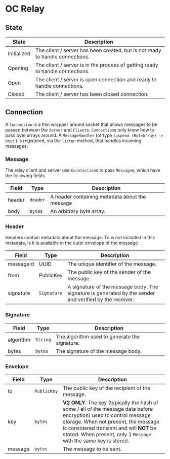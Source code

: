 # OC Relay

## State

| State       | Description                                                                   |
|-------------|-------------------------------------------------------------------------------|
| Initialized | The client / server has been created, but is not ready to handle connections. |
| Opening     | The client / server is in the process of getting ready to handle connections. |
| Open        | The client / server is open connection and ready to handle connections.       |
| Closed      | The client / server has been closed connection.                               |

## Connection

A ```Connection``` is a thin wrapper around socket that allows messages to be 
passed between the ```Server``` and ```Client```s. ```Connection```s only 
know how to pass byte arrays around. A ```MessageHandler``` 
(of type ```suspend (ByteArray) -> Unit``` ) is registered, via the 
```listen``` method, that handles incoming messages. 

### Message

The relay client and server use ```Conntection```s to pass ```Message```s, which 
have the following fields 

| Field  | Type         | Description                                    |
|--------|--------------|------------------------------------------------|
| header | ```Header``` | A header containing metadata about the message |
| body   | ```bytes```  | An arbitrary byte array.                       |

### Header

Headers contain metadata about the message. To is not included in this metadata, is it is 
available in the outer envelope of the message.

| Field     | Type            | Description                                                                                             |
|-----------|-----------------|---------------------------------------------------------------------------------------------------------|
| messageId | UUID            | The unique identifier of the message.                                                                   |
| from      | PublicKey       | The public key of the sender of the message.                                                            |
| signature | ```Signature``` | A signature of the message body. The signature is generated by the sender and verified by the receiver. |

### Signature
| Field     | Type         | Description                                   |
|-----------|--------------|-----------------------------------------------|
| algorithm | ```String``` | The algorithm used to generate the signature. |
| bytes     | ```bytes```  | The signature of the message body.            |

### Envelope

| Field   | Type            | Description                                                                                                                                                                                                                                                                      |
|---------|-----------------|----------------------------------------------------------------------------------------------------------------------------------------------------------------------------------------------------------------------------------------------------------------------------------|
| to      | ```PublicKey``` | The public key of the recipient of the message.                                                                                                                                                                                                                                  |
| key     | ```bytes```     | **V2 ONLY**: The key (typically the hash of some / all of the message data before encryption) used to control message storage. When not present, the message is considered transient and will **NOT** be stored. When present, only 1 ```Message``` with the same key is stored. |
| message | ```bytes```     | The message to be sent.                                                                                                                                                                                                                                                          |







